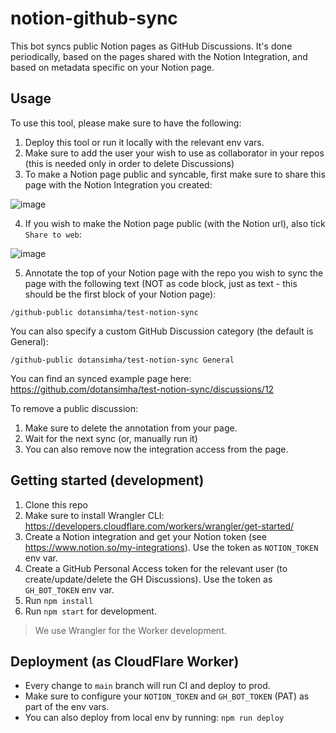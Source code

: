 # notion-github-sync

This bot syncs public Notion pages as GitHub Discussions. It's done periodically, based on the pages shared with the Notion Integration, and based on metadata specific on your Notion page. 

## Usage 

To use this tool, please make sure to have the following:

1. Deploy this tool or run it locally with the relevant env vars.
2. Make sure to add the user your wish to use as collaborator in your repos (this is needed only in order to delete Discussions)
3. To make a Notion page public and syncable, first make sure to share this page with the Notion Integration you created: 

![image](https://user-images.githubusercontent.com/3680083/177030441-7110357f-5f48-400e-b043-ed77fda794f1.png)

4. If you wish to make the Notion page public (with the Notion url), also tick `Share to web`: 

![image](https://user-images.githubusercontent.com/3680083/177030470-bd8bafc5-a0ee-4c2e-920b-a7b3d2000483.png)

5. Annotate the top of your Notion page with the repo you wish to sync the page with the following text (NOT as code block, just as text - this should be the first block of your Notion page):

```
/github-public dotansimha/test-notion-sync
```

You can also specify a custom GitHub Discussion category  (the default is General):

```
/github-public dotansimha/test-notion-sync General
```

You can find an synced example page here: https://github.com/dotansimha/test-notion-sync/discussions/12


To remove a public discussion:

1. Make sure to delete the annotation from your page.
2. Wait for the next sync (or, manually run it)
3. You can also remove now the integration access from the page.

## Getting started (development)

1. Clone this repo 
2. Make sure to install Wrangler CLI: https://developers.cloudflare.com/workers/wrangler/get-started/
3. Create a Notion integration and get your Notion token (see https://www.notion.so/my-integrations). Use the token as `NOTION_TOKEN` env var.
4. Create a GitHub Personal Access token for the relevant user (to create/update/delete the GH Discussions). Use the token as `GH_BOT_TOKEN` env var.
5. Run `npm install`
6. Run `npm start` for development. 

> We use Wrangler for the Worker development.

## Deployment (as CloudFlare Worker)

- Every change to `main` branch will run CI and deploy to prod. 
- Make sure to configure your `NOTION_TOKEN` and `GH_BOT_TOKEN` (PAT) as part of the env vars. 
- You can also deploy from local env by running: `npm run deploy`
